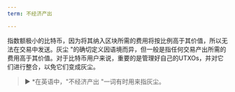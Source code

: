 ```yaml
---
term: 不经济产出

---
```

指数额极小的比特币，因为将其纳入区块所需的费用将按比例高于其价值，所以无法在交易中发送。灰尘 "的确切定义因语境而异，但一般是指任何交易产出所需的费用高于其价值。对于比特币用户来说，重要的是管理好自己的UTXOs，并对它们进行整合，以免它们变成灰尘。

> ► *在英语中，"不经济产出 "一词有时用来指灰尘。